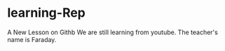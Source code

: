 # learning-Rep
A New Lesson on Githb
We are still learning from youtube. The teacher's name is Faraday.
